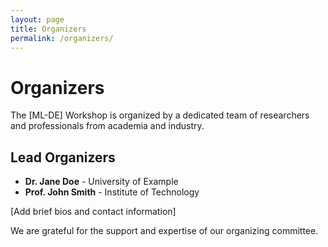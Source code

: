 ```yaml
---
layout: page
title: Organizers
permalink: /organizers/
---
```


# Organizers

The [ML-DE] Workshop is organized by a dedicated team of researchers and professionals from academia and industry.

## Lead Organizers

- **Dr. Jane Doe** - University of Example
- **Prof. John Smith** - Institute of Technology

[Add brief bios and contact information]

We are grateful for the support and expertise of our organizing committee.
